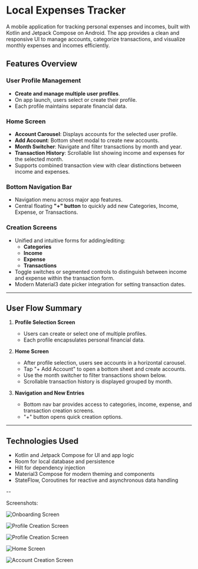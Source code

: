# Local Expenses Tracker

A mobile application for tracking personal expenses and incomes, built with Kotlin and Jetpack Compose on Android. The app provides a clean and responsive UI to manage accounts, categorize transactions, and visualize monthly expenses and incomes efficiently.

## Features Overview

### User Profile Management
- **Create and manage multiple user profiles**.
- On app launch, users select or create their profile.
- Each profile maintains separate financial data.

### Home Screen
- **Account Carousel**: Displays accounts for the selected user profile.
- **Add Account**: Bottom sheet modal to create new accounts.
- **Month Switcher**: Navigate and filter transactions by month and year.
- **Transaction History**: Scrollable list showing income and expenses for the selected month.
- Supports combined transaction view with clear distinctions between income and expenses.

### Bottom Navigation Bar
- Navigation menu across major app features.
- Central floating **"+" button** to quickly add new Categories, Income, Expense, or Transactions.

### Creation Screens
- Unified and intuitive forms for adding/editing:
    - **Categories**
    - **Income**
    - **Expense**
    - **Transactions**
- Toggle switches or segmented controls to distinguish between income and expense within the transaction form.
- Modern Material3 date picker integration for setting transaction dates.

---

## User Flow Summary

1. **Profile Selection Screen**
    - Users can create or select one of multiple profiles.
    - Each profile encapsulates personal financial data.

2. **Home Screen**
    - After profile selection, users see accounts in a horizontal carousel.
    - Tap "+ Add Account" to open a bottom sheet and create accounts.
    - Use the month switcher to filter transactions shown below.
    - Scrollable transaction history is displayed grouped by month.

3. **Navigation and New Entries**
    - Bottom nav bar provides access to categories, income, expense, and transaction creation screens.
    - "+" button opens quick creation options.

---


## Technologies Used

- Kotlin and Jetpack Compose for UI and app logic
- Room for local database and persistence
- Hilt for dependency injection
- Material3 Compose for modern theming and components
- StateFlow, Coroutines for reactive and asynchronous data handling

--

Screenshots:

![Onboarding Screen](docs/onboarding_screen.png)


![Profile Creation Screen](docs/profile_creation_screen.png)


![Profile Creation Screen](docs/profile_creation_screen.png)


![Home Screen](docs/home_screen_empty.png)


![Account Creation Screen](docs/account_creation_screen.png)




